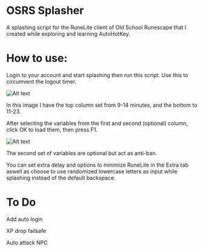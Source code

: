 # OSRS Splasher

A splashing script for the RuneLite client of Old School Runescape that I created while exploring and learning AutoHotKey.

# How to use:

Login to your account and start splashing then run this script. Use this to circumvent the logout timer.


![Alt text](https://i.imgur.com/jiuT1sJ.png "DuckSplasher")

In this image I have the top column set from 9-14 minutes, and the bottom to 11-23.

After selecting the variables from the first and second (optional) column, click OK to load them, then press F1.


![Alt text](https://i.imgur.com/ItVdK2c.png "DuckSplasher")


The second set of variables are optional but act as anti-ban.

You can set extra delay and options to minimize RuneLite in the Extra tab aswell as choose to use randomized lowercase letters as input while splashing instead of the default backspace.


#  To Do

Add auto login

XP drop failsafe

Auto attack NPC

